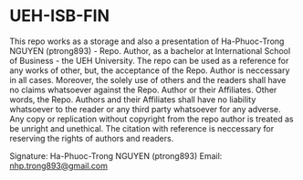 # UEH-ISB-FIN

This repo works as a storage and also a presentation of Ha-Phuoc-Trong NGUYEN (ptrong893) - Repo. Author, as a bachelor at International School of Business - the UEH University.
The repo can be used as a reference for any works of other, but, the acceptance of the Repo. Author is neccessary in all cases. 
Moreover, the solely use of others and the readers shall have no claims whatsoever against the Repo. Author or their Affiliates. 
Other words, the Repo. Authors and their Affiliates shall have no liability whatsoever to the reader or any third party whatsoever for any adverse.
Any copy or replication without copyright from the repo author is treated as be unright and unethical. The citation with reference is neccessary for reserving the rights of authors and readers.

Signature:
Ha-Phuoc-Trong NGUYEN (ptrong893)
Email: nhp.trong893@gmail.com
